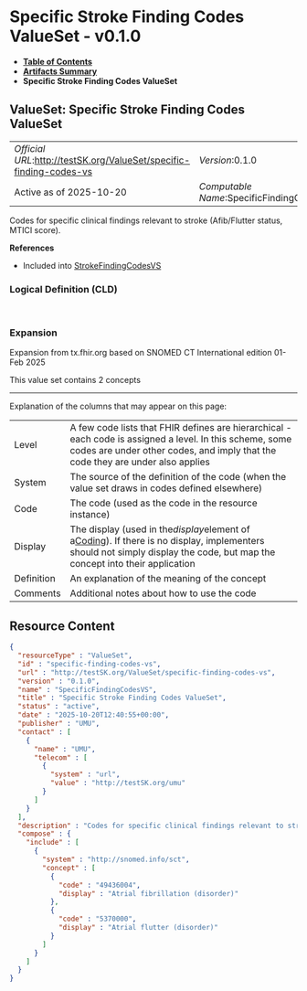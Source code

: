 # Specific Stroke Finding Codes ValueSet - v0.1.0

* [**Table of Contents**](toc.md)
* [**Artifacts Summary**](artifacts.md)
* **Specific Stroke Finding Codes ValueSet**

## ValueSet: Specific Stroke Finding Codes ValueSet 

| | |
| :--- | :--- |
| *Official URL*:http://testSK.org/ValueSet/specific-finding-codes-vs | *Version*:0.1.0 |
| Active as of 2025-10-20 | *Computable Name*:SpecificFindingCodesVS |

 
Codes for specific clinical findings relevant to stroke (Afib/Flutter status, MTICI score). 

 **References** 

* Included into [StrokeFindingCodesVS](ValueSet-stroke-finding-codes-vs.md)

### Logical Definition (CLD)

 

### Expansion

Expansion from tx.fhir.org based on SNOMED CT International edition 01-Feb 2025

This value set contains 2 concepts

-------

 Explanation of the columns that may appear on this page: 

| | |
| :--- | :--- |
| Level | A few code lists that FHIR defines are hierarchical - each code is assigned a level. In this scheme, some codes are under other codes, and imply that the code they are under also applies |
| System | The source of the definition of the code (when the value set draws in codes defined elsewhere) |
| Code | The code (used as the code in the resource instance) |
| Display | The display (used in the*display*element of a[Coding](http://hl7.org/fhir/R5/datatypes.html#Coding)). If there is no display, implementers should not simply display the code, but map the concept into their application |
| Definition | An explanation of the meaning of the concept |
| Comments | Additional notes about how to use the code |



## Resource Content

```json
{
  "resourceType" : "ValueSet",
  "id" : "specific-finding-codes-vs",
  "url" : "http://testSK.org/ValueSet/specific-finding-codes-vs",
  "version" : "0.1.0",
  "name" : "SpecificFindingCodesVS",
  "title" : "Specific Stroke Finding Codes ValueSet",
  "status" : "active",
  "date" : "2025-10-20T12:40:55+00:00",
  "publisher" : "UMU",
  "contact" : [
    {
      "name" : "UMU",
      "telecom" : [
        {
          "system" : "url",
          "value" : "http://testSK.org/umu"
        }
      ]
    }
  ],
  "description" : "Codes for specific clinical findings relevant to stroke (Afib/Flutter status, MTICI score).",
  "compose" : {
    "include" : [
      {
        "system" : "http://snomed.info/sct",
        "concept" : [
          {
            "code" : "49436004",
            "display" : "Atrial fibrillation (disorder)"
          },
          {
            "code" : "5370000",
            "display" : "Atrial flutter (disorder)"
          }
        ]
      }
    ]
  }
}

```
